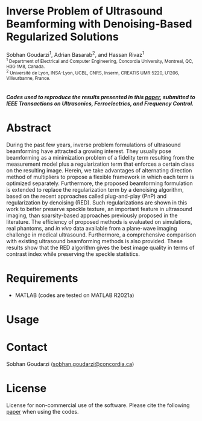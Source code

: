 # Inverse Problem of Ultrasound Beamforming with Denoising-Based Regularized Solutions
Sobhan Goudarzi<sup>1</sup>, Adrian Basarab<sup>2</sup>, and Hassan Rivaz<sup>1\
<sup>1</sup> Department of Electrical and Computer Engineering, Concordia University, Montreal, QC, H3G 1M8, Canada.\
<sup>2</sup> Université de Lyon, INSA-Lyon, UCBL, CNRS, Inserm, CREATIS UMR 5220, U1206, Villeurbanne, France.<br><br>
##### Codes used to reproduce the results presented in this [paper](https://arxiv.org/abs/2206.07926), submitted to IEEE Transactions on Ultrasonics, Ferroelectrics, and Frequency Control.
# Abstract
During the past few years, inverse problem formulations of ultrasound beamforming have attracted a growing interest. They usually pose beamforming as a minimization problem of a fidelity term resulting from the measurement model plus a regularization term that enforces a certain class on the resulting image. Herein, we take advantages of alternating direction method of multipliers to propose a flexible framework in which each term is optimized separately. Furthermore, the proposed beamforming formulation is extended to replace the regularization term by a denoising algorithm, based on the recent approaches called plug-and-play (PnP) and regularization by denoising (RED). Such regularizations are shown in this work to better preserve speckle texture, an important feature in ultrasound imaging, than sparsity-based approaches previously proposed in the literature. The efficiency of proposed methods is evaluated on simulations, real phantoms, and *in vivo* data available from a plane-wave imaging challenge in medical ultrasound. Furthermore, a comprehensive comparison with existing ultrasound beamforming methods is also provided. These results show that the RED algorithm gives the best image quality in terms of contrast index while preserving the speckle statistics.
# Requirements
- MATLAB (codes are tested on MATLAB R2021a)
# Usage

# Contact
Sobhan Goudarzi (sobhan.goudarzi@concordia.ca)

# License
License for non-commercial use of the software. Please cite the following [paper](https://arxiv.org/abs/2206.07926) when using the codes.
